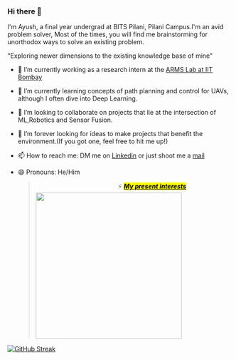 ### Hi there 👋

I'm Ayush, a final year undergrad at BITS Pilani, Pilani Campus.I'm an avid problem solver, Most of the times, you will find me brainstorming for unorthodox ways to solve an existing problem.  

"Exploring newer dimensions to the existing knowledge base of mine"   

- 🔭 I’m currently working as a research intern at the  [ARMS Lab at IIT Bombay](https://www.sc.iitb.ac.in/robotics/)

- 🌱 I’m currently learning concepts of path planning and control for UAVs, although I often dive into Deep Learning.

- 👯 I’m looking to collaborate on projects that lie at the intersection of ML,Robotics and Sensor Fusion.

- 🤔 I’m forever looking for ideas to make projects that benefit the environment.(If you got one, feel free to hit me up!) 

- 📫 How to reach me: DM me on [Linkedin](https://www.linkedin.com/in/ay-agrawal/) or just shoot me a [mail](mailto:ay.agrawal812@gmail.com)

- 😄 Pronouns: He/Him
  
  >                                                ⚡ *<mark>**<u>My present interests</u>**</mark>*<img title="" src="https://lh3.googleusercontent.com/B_OoTti9VRAuewFAqlvxVytShGzTU4pduHh1pzugeWuXMW1QNJIj1MW4P4bJAWcQTTmZQBRmY1lUI7YmRHZrr9mwgRSXdav6AD9cQFyfAZcdLPBS7bFBvKALqvTCDG6_eq6u3mMl" alt="" data-align="center" width="328">

[![GitHub Streak](http://github-readme-streak-stats.herokuapp.com?user=Ayush8120&theme=dark&hide_border=true)](https://git.io/streak-stats)
